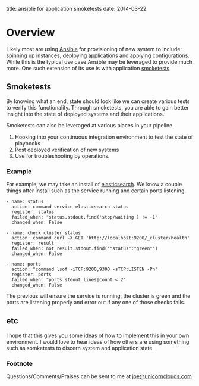 title: ansible for application smoketestsdate: 2014-03-22# OverviewLikely most are using [Ansible](https://github.com/ansible/ansible) for provisioning of new system to include: spinning up instances, deploying applications and applying configurations. While this is the typical use case Ansible may be leveraged to provide much more. One such extension of its use is with application [smoketests](https://en.wikipedia.org/wiki/Smoke_testing_%28software%29).## SmoketestsBy knowing what an end, state should look like we can create various tests to verify this functionality. Through smoketests, you are able to gain better insight into the state of deployed systems and their applications.Smoketests can also be leveraged at various places in your pipeline.  1. Hooking into your continuous integration environment to test the state of playbooks  1. Post deployed verification of new systems  1. Use for troubleshooting by operations.### ExampleFor example, we may take an install of [elasticsearch](http://www.elasticsearch.org/). We know a couple things after install such as the service running and certain ports listening.    - name: status      action: command service elasticsearch status      register: status      failed_when: "status.stdout.find('stop/waiting') != -1"      changed_when: False    - name: check cluster status      action: command curl -X GET 'http://localhost:9200/_cluster/health'      register: result      failed_when: not result.stdout.find('"status":"green"')      changed_when: False    - name: ports      action: "command lsof -iTCP:9200,9300 -sTCP:LISTEN -Pn"      register: ports      failed_when: "ports.stdout_lines|count < 2"      changed_when: FalseThe previous will ensure the service is running, the cluster is green and the ports are listening properly and error out if any one of those checks fails.## etcI hope that this gives you some ideas of how to implement this in your own environment. I would love to hear ideas of how others are using something such as somketests to discern system and application state.### FootnoteQuestions/Comments/Praises can be sent to me at <joe@unicornclouds.com>